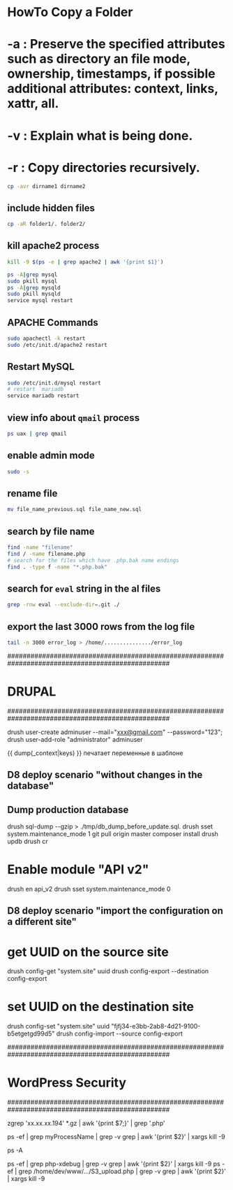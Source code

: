 # HowTo Copy a Folder
# -a : Preserve the specified attributes such as directory an file mode, ownership, timestamps, if possible additional attributes: context, links, xattr, all.
# -v : Explain what is being done.
# -r : Copy directories recursively.

```bash
cp -avr dirname1 dirname2
```

## include hidden files
```bash
cp -aR folder1/. folder2/
```

## kill apache2 process

```bash
kill -9 $(ps -e | grep apache2 | awk '{print $1}')
```

```bash
ps -A|grep mysql
sudo pkill mysql
ps -A|grep mysqld
sudo pkill mysqld
service mysql restart
```

## APACHE Commands

```bash
sudo apachectl -k restart
sudo /etc/init.d/apache2 restart
```

## Restart MySQL

```bash
sudo /etc/init.d/mysql restart
# restart `mariadb`
service mariadb restart
```

## view info about `qmail` process

```bash
ps uax | grep qmail
```

## enable admin mode

```bash
sudo -s
```

## rename file
```bash
mv file_name_previous.sql file_name_new.sql
```

## search by file name

```bash
find -name "filename"
find / -name filename.php
# search for the files which have .php.bak name endings
find . -type f -name "*.php.bak"
```

## search for `eval` string in the al files

```bash
grep -rnw eval --exclude-dir=.git ./
```

## export the last 3000 rows from the log file

```bash
tail -n 3000 error_log > /home/.............../error_log
```
##################################################################################################
# DRUPAL
##################################################################################################


drush user-create adminuser --mail="xxx@gmail.com" --password="123"; drush user-add-role "administrator" adminuser

{{ dump(_context|keys) }}
печатает переменные в шаблоне


## D8 deploy scenario "without changes in the database"

## Dump production database
drush sql-dump --gzip > ./tmp/db_dump_before_update.sql.
drush sset system.maintenance_mode 1
git pull origin master
composer install
drush updb
drush cr
# Enable module "API v2"
drush en api_v2
drush sset system.maintenance_mode 0

## D8 deploy scenario "import the configuration on a different site"
# get UUID on the source site
drush config-get "system.site" uuid
drush config-export --destination config-export

# set UUID on the destination site
drush config-set "system.site" uuid "fjfj34-e3bb-2ab8-4d21-9100-b5etgetgd99d5"
drush config-import --source config-export


##################################################################################################
# WordPress Security
##################################################################################################

zgrep 'xx.xx.xx.194' *.gz | awk '{print $7;}' | grep '.php'

ps -ef | grep myProcessName | grep -v grep | awk '{print $2}' | xargs kill -9

ps -A


ps -ef | grep php-xdebug | grep -v grep | awk '{print $2}' | xargs kill -9
ps -ef | grep /home/dev/www/.../S3_upload.php | grep -v grep | awk '{print $2}' | xargs kill -9